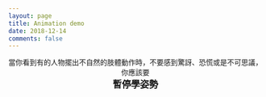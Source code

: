 ```yaml
---
layout: page
title: Animation demo
date: 2018-12-14
comments: false
---
```


<center>當你看到有的人物擺出不自然的肢體動作時，不要感到驚訝、恐慌或是不可思議，你應該要<br><span style="font-size:large; font-weight:bold">暫停學姿勢</span></center>
